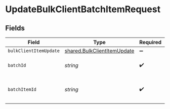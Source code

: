 # UpdateBulkClientBatchItemRequest


## Fields

| Field                                                                      | Type                                                                       | Required                                                                   | Description                                                                |
| -------------------------------------------------------------------------- | -------------------------------------------------------------------------- | -------------------------------------------------------------------------- | -------------------------------------------------------------------------- |
| `bulkClientItemUpdate`                                                     | [shared.BulkClientItemUpdate](../../models/shared/bulkclientitemupdate.md) | :heavy_minus_sign:                                                         | N/A                                                                        |
| `batchId`                                                                  | *string*                                                                   | :heavy_check_mark:                                                         | Unique identifier for a batch                                              |
| `batchItemId`                                                              | *string*                                                                   | :heavy_check_mark:                                                         | Unique identifier for an item in a batch                                   |